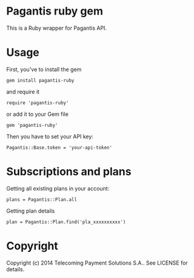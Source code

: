Pagantis ruby gem
======

This is a Ruby wrapper for Pagantis API.

Usage
======

First, you've to install the gem

    gem install pagantis-ruby

and require it

    require 'pagantis-ruby'


or add it to your Gem file

    gem 'pagantis-ruby'

Then you have to set your API key:

    Pagantis::Base.token = 'your-api-token'

Subscriptions and plans
======

Getting all existing plans in your account:

    plans = Pagantis::Plan.all

Getting plan details

    plan = Pagantis::Plan.find('pla_xxxxxxxxxx')

Copyright
======

Copyright (c) 2014 Telecoming Payment Solutions S.A.. See LICENSE for details.
